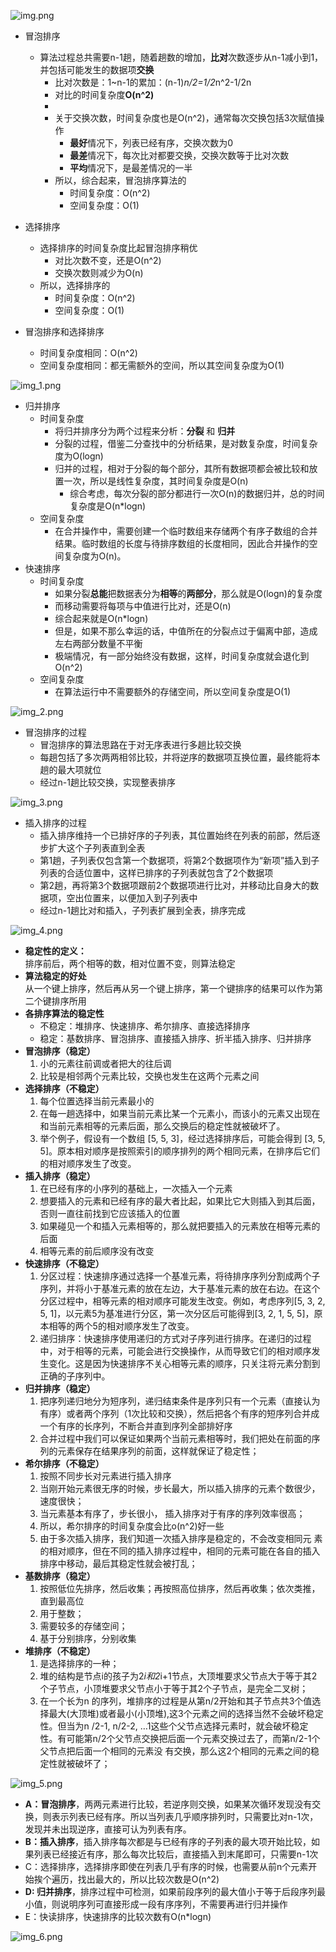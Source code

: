 ![img.png](img.png)
+ 冒泡排序
  + 算法过程总共需要n-1趟，随着趟数的增加，**比对**次数逐步从n-1减小到1，并包括可能发生的数据项**交换**
    + 比对次数是：1~n-1的累加：(n-1)*n/2=1/2*n^2-1/2n
    + 对比的时间复杂度**O(n^2)**
    + 
    + 关于交换次数，时间复杂度也是O(n^2)，通常每次交换包括3次赋值操作
      + **最好**情况下，列表已经有序，交换次数为0
      + **最差**情况下，每次比对都要交换，交换次数等于比对次数
      + **平均**情况下，是最差情况的一半
    * 所以，综合起来，冒泡排序算法的
      * 时间复杂度：O(n^2)
      * 空间复杂度：O(1)

+ 选择排序
  + 选择排序的时间复杂度比起冒泡排序稍优
    + 对比次数不变，还是O(n^2)
    + 交换次数则减少为O(n)
  + 所以，选择排序的
    * 时间复杂度：O(n^2)
    * 空间复杂度：O(1)
+ 冒泡排序和选择排序
  + 时间复杂度相同：O(n^2)
  + 空间复杂度相同：都无需额外的空间，所以其空间复杂度为O(1)

![img_1.png](img_1.png)
+ 归并排序
  + 时间复杂度
    + 将归并排序分为两个过程来分析：**分裂** 和 **归并**
    + 分裂的过程，借鉴二分查找中的分析结果，是对数复杂度，时间复杂度为O(logn)
    + 归并的过程，相对于分裂的每个部分，其所有数据项都会被比较和放置一次，所以是线性复杂度，其时间复杂度是O(n)
      + 综合考虑，每次分裂的部分都进行一次O(n)的数据归并，总的时间复杂度是O(n*logn)
  + 空间复杂度
    + 在合并操作中，需要创建一个临时数组来存储两个有序子数组的合并结果。临时数组的长度与待排序数组的长度相同，因此合并操作的空间复杂度为O(n)。
+ 快速排序
  + 时间复杂度
    + 如果分裂**总能**把数据表分为**相等**的**两部分**，那么就是O(logn)的复杂度
    + 而移动需要将每项与中值进行比对，还是O(n)
    + 综合起来就是O(n*logn)
    + 但是，如果不那么幸运的话，中值所在的分裂点过于偏离中部，造成左右两部分数量不平衡
    + 极端情况，有一部分始终没有数据，这样，时间复杂度就会退化到O(n^2)
  + 空间复杂度
    + 在算法运行中不需要额外的存储空间，所以空间复杂度是O(1)

![img_2.png](img_2.png)
+ 冒泡排序的过程
  + 冒泡排序的算法思路在于对无序表进行多趟比较交换
  + 每趟包括了多次两两相邻比较，并将逆序的数据项互换位置，最终能将本趟的最大项就位
  + 经过n-1趟比较交换，实现整表排序

![img_3.png](img_3.png)
+ 插入排序的过程
  + 插入排序维持一个已排好序的子列表，其位置始终在列表的前部，然后逐步扩大这个子列表直到全表
  + 第1趟，子列表仅包含第一个数据项，将第2个数据项作为“新项”插入到子列表的合适位置中，这样已排序的子列表就包含了2个数据项
  + 第2趟，再将第3个数据项跟前2个数据项进行比对，并移动比自身大的数据项，空出位置来，以便加入到子列表中
  + 经过n-1趟比对和插入，子列表扩展到全表，排序完成

![img_4.png](img_4.png)
+ **稳定性的定义：**  
  排序前后，两个相等的数，相对位置不变，则算法稳定
+ **算法稳定的好处**  
  从一个键上排序，然后再从另一个键上排序，第一个键排序的结果可以作为第二个键排序所用
+ **各排序算法的稳定性**
  + 不稳定：堆排序、快速排序、希尔排序、直接选择排序
  + 稳定：基数排序、冒泡排序、直接插入排序、折半插入排序、归并排序
+ **冒泡排序（稳定）**
  1. 小的元素往前调或者把大的往后调
  2. 比较是相邻两个元素比较，交换也发生在这两个元素之间
+ **选择排序（不稳定）**
  1. 每个位置选择当前元素最小的
  2. 在每一趟选择中，如果当前元素比某一个元素小，而该小的元素又出现在和当前元素相等的元素后面，那么交换后的稳定性就被破坏了。
  3. 举个例子，假设有一个数组 [5, 5, 3]，经过选择排序后，可能会得到 [3, 5, 5]。原本相对顺序是按照索引的顺序排列的两个相同元素，在排序后它们的相对顺序发生了改变。
+ **插入排序（稳定）**
  1. 在已经有序的小序列的基础上，一次插入一个元素
  2. 想要插入的元素和已经有序的最大者比起，如果比它大则插入到其后面，否则一直往前找到它应该插入的位置
  3. 如果碰见一个和插入元素相等的，那么就把要插入的元素放在相等元素的后面
  4. 相等元素的前后顺序没有改变
+ **快速排序（不稳定）**
  1. 分区过程：快速排序通过选择一个基准元素，将待排序序列分割成两个子序列，并将小于基准元素的放在左边，大于基准元素的放在右边。在这个分区过程中，相等元素的相对顺序可能发生改变。例如，考虑序列[5, 3, 2, 5, 1]，以元素5为基准进行分区，第一次分区后可能得到[3, 2, 1, 5, 5]，原本相等的两个5的相对顺序发生了改变。
  2. 递归排序：快速排序使用递归的方式对子序列进行排序。在递归的过程中，对于相等的元素，可能会进行交换操作，从而导致它们的相对顺序发生变化。这是因为快速排序不关心相等元素的顺序，只关注将元素分割到正确的子序列中。
+ **归并排序（稳定）**
  1. 把序列递归地分为短序列，递归结束条件是序列只有一个元素（直接认为有序）或者两个序列（1次比较和交换），然后把各个有序的短序列合并成一个有序的长序列，不断合并直到序列全部排好序
  2. 合并过程中我们可以保证如果两个当前元素相等时，我们把处在前面的序列的元素保存在结果序列的前面，这样就保证了稳定性；
+ **希尔排序（不稳定）**
  1. 按照不同步长对元素进行插入排序
  2. 当刚开始元素很无序的时候，步长最大，所以插入排序的元素个数很少，速度很快；
  3. 当元素基本有序了，步长很小， 插入排序对于有序的序列效率很高；
  4. 所以，希尔排序的时间复杂度会比o(n^2)好一些
  5. 由于多次插入排序，我们知道一次插入排序是稳定的，不会改变相同元 素的相对顺序，但在不同的插入排序过程中，相同的元素可能在各自的插入排序中移动，最后其稳定性就会被打乱；
+ **基数排序（稳定）**
  1. 按照低位先排序，然后收集；再按照高位排序，然后再收集；依次类推，直到最高位
  2. 用于整数；
  3. 需要较多的存储空间；
  4. 基于分别排序，分别收集
+ **堆排序（不稳定）**
  1. 是选择排序的一种；
  2. 堆的结构是节点i的孩子为2*i和2*i+1节点，大顶堆要求父节点大于等于其2个子节点，小顶堆要求父节点小于等于其2个子节点，是完全二叉树；
  3. 在一个长为n 的序列，堆排序的过程是从第n/2开始和其子节点共3个值选择最大(大顶堆)或者最小(小顶堆),这3个元素之间的选择当然不会破坏稳定性。但当为n /2-1, n/2-2, …1这些个父节点选择元素时，就会破坏稳定性。有可能第n/2个父节点交换把后面一个元素交换过去了，而第n/2-1个父节点把后面一个相同的元素没 有交换，那么这2个相同的元素之间的稳定性就被破坏了；

![img_5.png](img_5.png)
+ **A：冒泡排序**，两两元素进行比较，若逆序则交换，如果某次循环发现没有交换，则表示列表已经有序。所以当列表几乎顺序排列时，只需要比对n-1次，发现并未出现逆序，直接可认为列表有序。
+ **B：插入排序**，插入排序每次都是与已经有序的子列表的最大项开始比较，如果列表已经接近有序，那么每次比较后，直接插入到末尾即可，只需要n-1次
+ C：选择排序，选择排序即使在列表几乎有序的时候，也需要从前n个元素开始挨个遍历，找出最大的，所以比较次数是O(n^2)
+ **D: 归并排序**，排序过程中可检测，如果前段序列的最大值小于等于后段序列最小值，则说明序列可直接形成一段有序序列，不需要再进行归并操作
+ E：快读排序，快速排序的比较次数有O(n*logn)

![img_6.png](img_6.png)
  